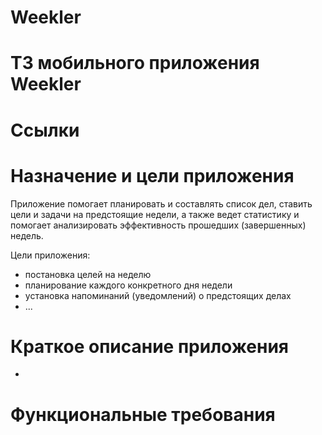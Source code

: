 # Weekler

# ТЗ мобильного приложения Weekler

# Ссылки


# Назначение и цели приложения

Приложение помогает планировать и составлять список дел, ставить цели и задачи на предстоящие недели, а также ведет статистику и помогает анализировать эффективность прошедших (завершенных) недель.

Цели приложения:

- постановка целей на неделю
- планирование каждого конкретного дня недели
- установка напоминаний (уведомлений) о предстоящих делах
- ... 

# Краткое описание приложения

- 

# Функциональные требования

